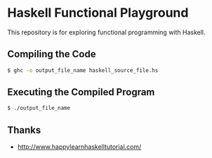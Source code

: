 # Haskell Functional Playground

This repository is for exploring functional programming with Haskell.

## Compiling the Code

```bash
$ ghc -o output_file_name haskell_source_file.hs
```

## Executing the Compiled Program

```bash
$ ./output_file_name
```

## Thanks

* http://www.happylearnhaskelltutorial.com/
